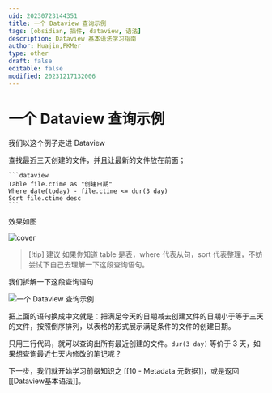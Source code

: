 ```yaml
---
uid: 20230723144351
title: 一个 Dataview 查询示例
tags: [obsidian, 插件, dataview, 语法]
description: Dataview 基本语法学习指南
author: Huajin,PKMer
type: other
draft: false
editable: false
modified: 20231217132006
---
```


# 一个 Dataview 查询示例

我们以这个例子走进 Dataview

查找最近三天创建的文件，并且让最新的文件放在前面；

`````示例代码
```dataview
Table file.ctime as "创建日期"
Where date(today) - file.ctime <= dur(3 day)
Sort file.ctime desc
```
`````

效果如图

![cover](https://cdn.pkmer.cn/images/image-20230714165934825.png!pkmer)

> [!tip] 建议
> 如果你知道 table 是表，where 代表从句，sort 代表整理，不妨尝试下自己去理解一下这段查询语句。

我们拆解一下这段查询语句

![一个 Dataview 查询示例](https://cdn.pkmer.cn/images/image-20230714171001432.png!pkmer)

把上面的语句换成中文就是：把满足今天的日期减去创建文件的日期小于等于三天的文件，按照倒序排列，以表格的形式展示满足条件的文件的创建日期。

只用三行代码，就可以查询出所有最近创建的文件。`dur(3 day)` 等价于 3 天，如果想查询最近七天内修改的笔记呢？

下一步，我们就开始学习前缀知识之 [[10 - Metadata 元数据]]，或是返回 [[Dataview基本语法]]。
